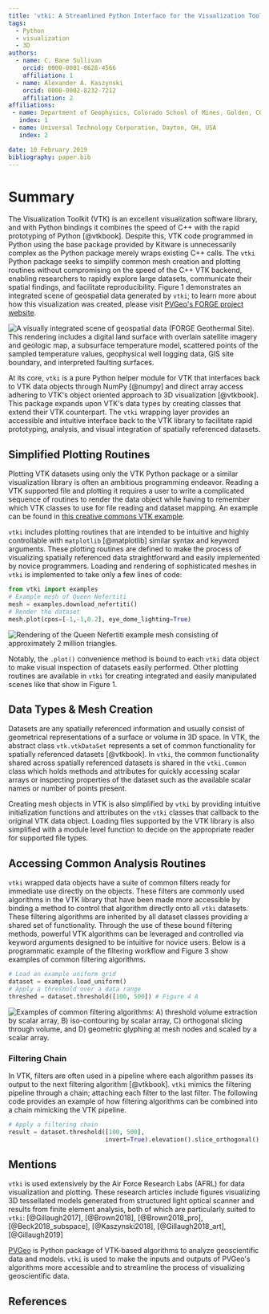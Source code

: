 ```yaml
---
title: 'vtki: A Streamlined Python Interface for the Visualization Toolkit'
tags:
  - Python
  - visualization
  - 3D
authors:
  - name: C. Bane Sullivan
    orcid: 0000-0001-8628-4566
    affiliation: 1
  - name: Alexander A. Kaszynski
    orcid: 0000-0002-8232-7212
    affiliation: 2
affiliations:
 - name: Department of Geophysics, Colorado School of Mines, Golden, CO, USA
   index: 1
 - name: Universal Technology Corporation, Dayton, OH, USA
   index: 2

date: 10 February 2019
bibliography: paper.bib
---
```


# Summary

The Visualization Toolkit (VTK) is an excellent visualization software
library, and with Python bindings it combines the speed of C++ with
the rapid prototyping of Python [@vtkbook].  Despite this, VTK code
programmed in Python using the base package provided by Kitware is
unnecessarily complex as the Python package merely wraps existing C++
calls. The `vtki` Python package seeks to simplify common mesh creation
and plotting routines without compromising on the speed of the C++ VTK
backend, enabling researchers to rapidly explore large datasets,
communicate their spatial findings, and facilitate reproducibility.
Figure 1 demonstrates an integrated scene of geospatial data generated
by `vtki`; to learn more about how this visualization was created,
please visit [PVGeo's FORGE project website](http://forge.pvgeo.org).


![A visually integrated scene of geospatial data (FORGE Geothermal Site). 
This rendering includes a digital land surface with overlain satellite 
imagery and geologic map, a subsurface temperature model, scattered points 
of the sampled temperature values, geophysical well logging data, GIS site 
boundary, and interpreted faulting surfaces.](./images/forge-iso.png)



At its core, `vtki` is a pure Python helper module for VTK
that interfaces back to VTK data objects through NumPy [@numpy]
and direct array access adhering to VTK's object oriented approach to
3D visualization [@vtkbook]. This package expands upon VTK's data types
by creating classes that extend their VTK counterpart.
The `vtki` wrapping layer provides an accessible and intuitive interface back
to the VTK library to facilitate rapid prototyping, analysis, and visual
integration of spatially referenced datasets.


## Simplified Plotting Routines

Plotting VTK datasets using only the VTK Python package or a similar
visualization library is often an ambitious programming endeavor.
Reading a VTK supported file and plotting it requires a user to write a
complicated sequence of routines to render the data object while
having to remember which VTK classes to use for file reading and dataset mapping.
An example can be found in [this creative commons VTK example](https://vtk.org/Wiki/VTK/Examples/Python/STLReader).

`vtki` includes plotting routines that are intended to be intuitive and
highly controllable with `matplotlib` [@matplotlib] similar syntax and keyword
arguments. These plotting routines are defined to make the process of
visualizing spatially referenced data straightforward and easily implemented
by novice programmers. Loading and rendering of sophisticated meshes in `vtki`
is implemented to take only a few lines of code:

```python
from vtki import examples
# Example mesh of Queen Nefertiti
mesh = examples.download_nefertiti()
# Render the dataset
mesh.plot(cpos=[-1,-1,0.2], eye_dome_lighting=True)
```

![Rendering of the Queen Nefertiti example mesh consisting of approximately 2 
million triangles.](./images/nefertiti.png)


Notably, the `.plot()` convenience method is bound to each `vtki`
data object to make visual inspection of datasets easily performed. Other
plotting routines are available in `vtki` for creating integrated and
easily manipulated scenes like that show in Figure 1.


## Data Types & Mesh Creation

Datasets are any spatially referenced information and usually consist of
geometrical representations of a surface or volume in 3D space.
In VTK, the abstract class `vtk.vtkDataSet` represents a set of common
functionality for spatially referenced datasets [@vtkbook].
In `vtki`, the common functionality shared across spatially referenced datasets
is shared in the `vtki.Common` class which holds methods and attributes for
quickly accessing scalar arrays or inspecting properties of the dataset such
as the available scalar names or number of points present.

Creating mesh objects in VTK is also simplified by `vtki` by providing intuitive
initialization functions and attributes on the `vtki` classes that callback to
the original VTK data object. Loading files supported by the VTK library is also
simplified with a module level function to decide on the appropriate reader for
supported file types.


## Accessing Common Analysis Routines

`vtki` wrapped data objects have a suite of common filters ready for immediate
use directly on the objects. These filters are commonly used algorithms in the
VTK library that have been made more accessible by binding a method to control
that algorithm directly onto all `vtki` datasets. These filtering algorithms are
inherited by all dataset classes providing a shared set of functionality.
Through the use of these bound filtering methods, powerful VTK algorithms
can be leveraged and controlled via keyword arguments designed to be intuitive
for novice users. Below is a programmatic example of the filtering workflow
and Figure 3 show examples of common filtering algorithms.

```python
# Load an example uniform grid
dataset = examples.load_uniform()
# Apply a threshold over a data range
threshed = dataset.threshold([100, 500]) # Figure 4 A
```

![Examples of common filtering algorithms: A) threshold volume
extraction by scalar array, B) iso-contouring by scalar array, C) orthogonal
slicing through volume, and D) geometric glyphing at mesh nodes and scaled by
a scalar array.](./images/filters.png)



### Filtering Chain

In VTK, filters are often used in a pipeline where each algorithm passes its
output to the next filtering algorithm [@vtkbook].
`vtki` mimics the filtering pipeline through a chain; attaching each filter to
the last filter. The following code provides an example of how filtering
algorithms can be combined into a chain mimicking the VTK pipeline.

```python
# Apply a filtering chain
result = dataset.threshold([100, 500],
                           invert=True).elevation().slice_orthogonal()
```


## Mentions

`vtki` is used extensively by the Air Force Research Labs (AFRL) for
data visualization and plotting.  These research articles include
figures visualizing 3D tessellated models generated from structured
light optical scanner and results from finite element analysis, both
of which are particularly suited to `vtki`: [@Gillaugh2017], [@Brown2018],
[@Brown2018_pro], [@Beck2018_subspace], [@Kaszynski2018], [@Gillaugh2018_art],
[@Gillaugh2019]

[PVGeo](https://github.com/OpenGeoVis/PVGeo) is Python package of VTK-based
algorithms to analyze geoscientific data and models. ``vtki`` is used to make
the inputs and outputs of PVGeo's algorithms more accessible and to streamline
the process of visualizing geoscientific data.


## References
